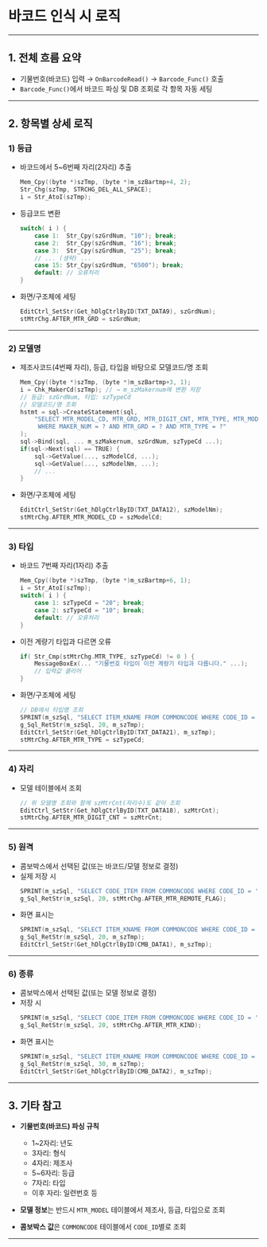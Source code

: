 # 바코드 인식 시 로직

---

## 1. 전체 흐름 요약

- 기물번호(바코드) 입력 → `OnBarcodeRead()` → `Barcode_Func()` 호출
- `Barcode_Func()`에서 바코드 파싱 및 DB 조회로 각 항목 자동 세팅

---

## 2. 항목별 상세 로직

### 1) 등급

- 바코드에서 5~6번째 자리(2자리) 추출
  ```c
  Mem_Cpy((byte *)szTmp, (byte *)m_szBartmp+4, 2);
  Str_Chg(szTmp, STRCHG_DEL_ALL_SPACE);
  i = Str_AtoI(szTmp);
  ```
- 등급코드 변환
  ```c
  switch( i ) {
      case 1:  Str_Cpy(szGrdNum, "10"); break;
      case 2:  Str_Cpy(szGrdNum, "16"); break;
      case 3:  Str_Cpy(szGrdNum, "25"); break;
      // ... (생략) ...
      case 15: Str_Cpy(szGrdNum, "6500"); break;
      default: // 오류처리
  }
  ```
- 화면/구조체에 세팅
  ```c
  EditCtrl_SetStr(Get_hDlgCtrlByID(TXT_DATA9), szGrdNum);
  stMtrChg.AFTER_MTR_GRD = szGrdNum;
  ```

---

### 2) 모델명

- 제조사코드(4번째 자리), 등급, 타입을 바탕으로 모델코드/명 조회
  ```c
  Mem_Cpy((byte *)szTmp, (byte *)m_szBartmp+3, 1);
  i = Chk_MakerCd(szTmp); // → m_szMakernum에 변환 저장
  // 등급: szGrdNum, 타입: szTypeCd
  // 모델코드/명 조회
  hstmt = sql->CreateStatement(sql,
      "SELECT MTR_MODEL_CD, MTR_GRD, MTR_DIGIT_CNT, MTR_TYPE, MTR_MODEL_NM FROM MTR_MODEL \
       WHERE MAKER_NUM = ? AND MTR_GRD = ? AND MTR_TYPE = ?"
  );
  sql->Bind(sql, ... m_szMakernum, szGrdNum, szTypeCd ...);
  if(sql->Next(sql) == TRUE) {
      sql->GetValue(..., szModelCd, ...);
      sql->GetValue(..., szModelNm, ...);
      // ...
  }
  ```
- 화면/구조체에 세팅
  ```c
  EditCtrl_SetStr(Get_hDlgCtrlByID(TXT_DATA12), szModelNm);
  stMtrChg.AFTER_MTR_MODEL_CD = szModelCd;
  ```

---

### 3) 타입

- 바코드 7번째 자리(1자리) 추출
  ```c
  Mem_Cpy((byte *)szTmp, (byte *)m_szBartmp+6, 1);
  i = Str_AtoI(szTmp);
  switch( i ) {
      case 1: szTypeCd = "20"; break;
      case 2: szTypeCd = "10"; break;
      default: // 오류처리
  }
  ```
- 이전 계량기 타입과 다르면 오류
  ```c
  if( Str_Cmp(stMtrChg.MTR_TYPE, szTypeCd) != 0 ) {
      MessageBoxEx(... "기물번호 타입이 이전 계량기 타입과 다릅니다." ...);
      // 입력값 클리어
  }
  ```
- 화면/구조체에 세팅
  ```c
  // DB에서 타입명 조회
  SPRINT(m_szSql, "SELECT ITEM_KNAME FROM COMMONCODE WHERE CODE_ID = 'B30003' AND CODE_ITEM = '%s'", szTypeCd, ...);
  g_Sql_RetStr(m_szSql, 20, m_szTmp);
  EditCtrl_SetStr(Get_hDlgCtrlByID(TXT_DATA21), m_szTmp);
  stMtrChg.AFTER_MTR_TYPE = szTypeCd;
  ```

---

### 4) 자리

- 모델 테이블에서 조회
  ```c
  // 위 모델명 조회와 함께 szMtrCnt(자리수)도 같이 조회
  EditCtrl_SetStr(Get_hDlgCtrlByID(TXT_DATA18), szMtrCnt);
  stMtrChg.AFTER_MTR_DIGIT_CNT = szMtrCnt;
  ```

---

### 5) 원격

- 콤보박스에서 선택된 값(또는 바코드/모델 정보로 결정)
- 실제 저장 시
  ```c
  SPRINT(m_szSql, "SELECT CODE_ITEM FROM COMMONCODE WHERE CODE_ID = 'C30008' AND ITEM_KNAME = '%s' ", EditCtrl_GetStr(Get_hDlgCtrlByID(CMB_DATA1)), ...);
  g_Sql_RetStr(m_szSql, 20, stMtrChg.AFTER_MTR_REMOTE_FLAG);
  ```
- 화면 표시는
  ```c
  SPRINT(m_szSql, "SELECT ITEM_KNAME FROM COMMONCODE WHERE CODE_ID = 'C30008' AND CODE_ITEM = '%s'", stMtrChg.AFTER_MTR_REMOTE_FLAG, ...);
  g_Sql_RetStr(m_szSql, 20, m_szTmp);
  EditCtrl_SetStr(Get_hDlgCtrlByID(CMB_DATA1), m_szTmp);
  ```

---

### 6) 종류

- 콤보박스에서 선택된 값(또는 모델 정보로 결정)
- 저장 시
  ```c
  SPRINT(m_szSql, "SELECT CODE_ITEM FROM COMMONCODE WHERE CODE_ID = 'C30087' AND ITEM_KNAME = '%s' ", EditCtrl_GetStr(Get_hDlgCtrlByID(CMB_DATA2)), ...);
  g_Sql_RetStr(m_szSql, 20, stMtrChg.AFTER_MTR_KIND);
  ```
- 화면 표시는
  ```c
  SPRINT(m_szSql, "SELECT ITEM_KNAME FROM COMMONCODE WHERE CODE_ID = 'C30087' AND CODE_ITEM = '%s'", stMtrChg.AFTER_MTR_KIND, ...);
  g_Sql_RetStr(m_szSql, 30, m_szTmp);
  EditCtrl_SetStr(Get_hDlgCtrlByID(CMB_DATA2), m_szTmp);
  ```

---

## 3. 기타 참고

- **기물번호(바코드) 파싱 규칙**

  - 1~2자리: 년도
  - 3자리: 형식
  - 4자리: 제조사
  - 5~6자리: 등급
  - 7자리: 타입
  - 이후 자리: 일련번호 등

- **모델 정보**는 반드시 `MTR_MODEL` 테이블에서 제조사, 등급, 타입으로 조회
- **콤보박스 값**은 `COMMONCODE` 테이블에서 `CODE_ID`별로 조회

---
